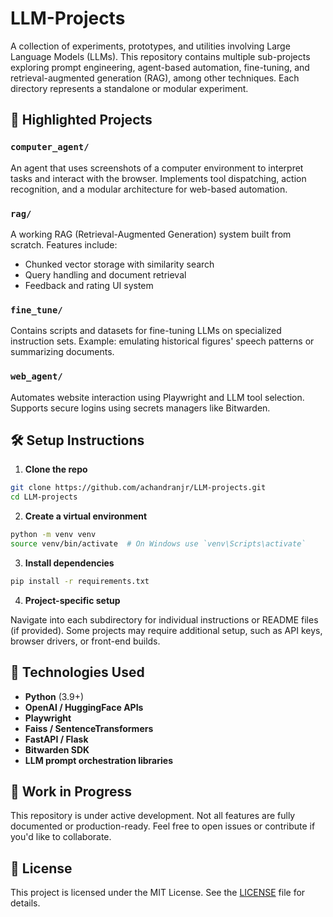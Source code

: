 # LLM-Projects

A collection of experiments, prototypes, and utilities involving Large Language Models (LLMs). This repository contains multiple sub-projects exploring prompt engineering, agent-based automation, fine-tuning, and retrieval-augmented generation (RAG), among other techniques. Each directory represents a standalone or modular experiment.



## 🧠 Highlighted Projects

### `computer_agent/`
An agent that uses screenshots of a computer environment to interpret tasks and interact with the browser. Implements tool dispatching, action recognition, and a modular architecture for web-based automation.

### `rag/`
A working RAG (Retrieval-Augmented Generation) system built from scratch. Features include:
- Chunked vector storage with similarity search
- Query handling and document retrieval
- Feedback and rating UI system

### `fine_tune/`
Contains scripts and datasets for fine-tuning LLMs on specialized instruction sets. Example: emulating historical figures' speech patterns or summarizing documents.

### `web_agent/`
Automates website interaction using Playwright and LLM tool selection. Supports secure logins using secrets managers like Bitwarden.

## 🛠 Setup Instructions

1. **Clone the repo**

```bash
git clone https://github.com/achandranjr/LLM-projects.git
cd LLM-projects
```

2. **Create a virtual environment**

```bash
python -m venv venv
source venv/bin/activate  # On Windows use `venv\Scripts\activate`
```

3. **Install dependencies**

```bash
pip install -r requirements.txt
```

4. **Project-specific setup**

Navigate into each subdirectory for individual instructions or README files (if provided). Some projects may require additional setup, such as API keys, browser drivers, or front-end builds.

## 🧪 Technologies Used

- **Python** (3.9+)
- **OpenAI / HuggingFace APIs**
- **Playwright**
- **Faiss / SentenceTransformers**
- **FastAPI / Flask**
- **Bitwarden SDK**
- **LLM prompt orchestration libraries**

## 🚧 Work in Progress

This repository is under active development. Not all features are fully documented or production-ready. Feel free to open issues or contribute if you'd like to collaborate.

## 📄 License

This project is licensed under the MIT License. See the [LICENSE](LICENSE) file for details.

